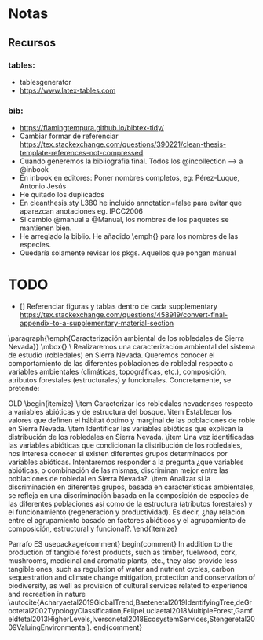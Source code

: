 # Notas 
## Recursos 
### tables: 

- tablesgenerator
- https://www.latex-tables.com 

### bib: 
- https://flamingtempura.github.io/bibtex-tidy/ 
- Cambiar formar de referenciar 
https://tex.stackexchange.com/questions/390221/clean-thesis-template-references-not-compressed 
- Cuando generemos la bibliografia final. Todos los @incollection --> a @inbook
- En inbook en editores: Poner nombres completos, eg: Pérez-Luque, Antonio Jesús
- He quitado los duplicados 
- En cleanthesis.sty L380 he incluido annotation=false para evitar que aparezcan anotaciones eg. IPCC2006
- Si cambio @manual a @Manual, los nombres de los paquetes se mantienen bien.
- He arreglado la biblio. He añadido \emph{} para los nombres de las especies. 
- Quedaría solamente revisar los pkgs. Aquellos que pongan manual





# TODO 
- [] Referenciar figuras y tablas dentro de cada supplementary 
https://tex.stackexchange.com/questions/458919/convert-final-appendix-to-a-supplementary-material-section 


\paragraph{\emph{Caracterización ambiental de los robledales de Sierra Nevada}} \mbox{} \\
Realizaremos una caracterización ambiental del sistema de estudio (robledales) en Sierra Nevada. Queremos conocer el comportamiento de las diferentes poblaciones de robledal respecto a variables ambientales (climáticas, topográficas, etc.), composición, atributos forestales (estructurales) y funcionales. Concretamente, se pretende:


OLD 
\begin{itemize}
	\item Caracterizar los robledales nevadenses respecto a variables abióticas y de estructura del bosque.
	\item Establecer los valores que definen el hábitat óptimo y marginal de las poblaciones de roble en Sierra Nevada.
	\item Identificar las variables abióticas que explican la distribución de los robledales en Sierra Nevada.
	\item Una vez identificadas las variables abióticas que condicionan la distribución de los robledales, nos interesa conocer si existen diferentes grupos determinados por variables abióticas. Intentaremos responder a la pregunta ¿que variables abióticas, o combinación de las mismas, discriminan mejor entre las poblaciones de robledal en Sierra Nevada?.
	\item Analizar si la discriminación en diferentes grupos, basada en características ambientales, se refleja en una discriminación basada en la composición de especies de las diferentes poblaciones así como de la estructura (atributos forestales) y el funcionamiento (regeneración y productividad). Es decir, ¿hay relación entre el agrupamiento basado en factores abióticos y el agrupamiento de composición, estructural y funcional?. 
\end{itemize}




Parrafo ES 
usepackage{comment}
begin{comment}
In addition to the production of tangible forest products, such as timber, fuelwood, cork, mushrooms, medicinal and aromatic plants, etc., they also provide less tangible ones, such as regulation of water and nutrient cycles, carbon sequestration and climate change mitigation, protection and conservation of biodiversity, as well as provision of cultural services related to experience and recreation in nature \autocite{Acharyaetal2019GlobalTrend,Baetenetal2019IdentifyingTree,deGrootetal2002TypologyClassification,FelipeLuciaetal2018MultipleForest,Gamfeldtetal2013HigherLevels,Iversonetal2018EcosystemServices,Stengeretal2009ValuingEnvironmental}. 
end{comment}